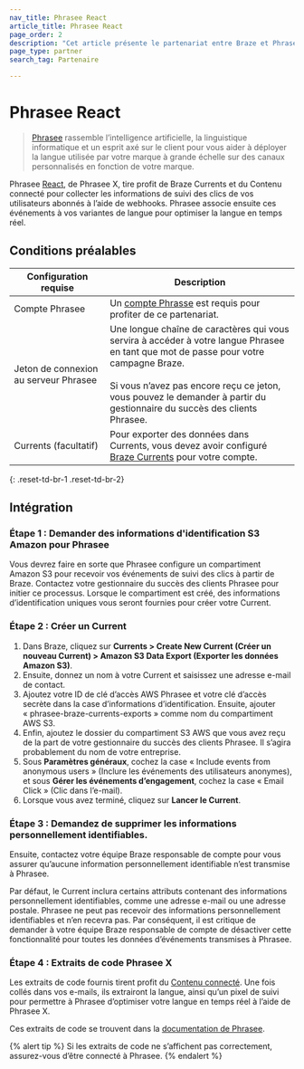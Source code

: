 ```yaml
---
nav_title: Phrasee React
article_title: Phrasee React
page_order: 2
description: "Cet article présente le partenariat entre Braze et Phrasee React. Celui-ci tire profit Braze Currents et du Contenu connecté pour collecter les informations de suivi des clics de vos utilisateurs abonnés à l’aide de webhooks. Phrasee associe ensuite ces événements à vos variantes de langue pour optimiser la langue en temps réel."
page_type: partner
search_tag: Partenaire

---
```


# Phrasee React

> [Phrasee][1] rassemble l’intelligence artificielle, la linguistique informatique et un esprit axé sur le client pour vous aider à déployer la langue utilisée par votre marque à grande échelle sur des canaux personnalisés en fonction de votre marque.

Phrasee [React](https://phrasee.co/platform/react/), de Phrasee X, tire profit de Braze Currents et du Contenu connecté pour collecter les informations de suivi des clics de vos utilisateurs abonnés à l’aide de webhooks. Phrasee associe ensuite ces événements à vos variantes de langue pour optimiser la langue en temps réel. 

## Conditions préalables

| Configuration requise | Description |
|---|---|
| Compte Phrasee | Un [compte Phrasse][3] est requis pour profiter de ce partenariat. |
| Jeton de connexion au serveur Phrasee | Une longue chaîne de caractères qui vous servira à accéder à votre langue Phrasee en tant que mot de passe pour votre campagne Braze.<br><br>Si vous n’avez pas encore reçu ce jeton, vous pouvez le demander à partir du gestionnaire du succès des clients Phrasee. |
| Currents (facultatif) | Pour exporter des données dans Currents, vous devez avoir configuré [Braze Currents]({{site.baseurl}}/user_guide/data_and_analytics/braze_currents/#access-currents) pour votre compte. |
{: .reset-td-br-1 .reset-td-br-2}

## Intégration

### Étape 1 : Demander des informations d'identification S3 Amazon pour Phrasee

Vous devrez faire en sorte que Phrasee configure un compartiment Amazon S3 pour recevoir vos événements de suivi des clics à partir de Braze. Contactez votre gestionnaire du succès des clients Phrasee pour initier ce processus. Lorsque le compartiment est créé, des informations d’identification uniques vous seront fournies pour créer votre Current. 

### Étape 2 : Créer un Current

1. Dans Braze, cliquez sur **Currents > Create New Current (Créer un nouveau Current) > Amazon S3 Data Export (Exporter les données Amazon S3)**. 
2. Ensuite, donnez un nom à votre Current et saisissez une adresse e-mail de contact.
3. Ajoutez votre ID de clé d’accès AWS Phrasee et votre clé d’accès secrète dans la case d’informations d’identification. Ensuite, ajouter « phrasee-braze-currents-exports » comme nom du compartiment AWS S3. 
4. Enfin, ajoutez le dossier du compartiment S3 AWS que vous avez reçu de la part de votre gestionnaire du succès des clients Phrasee. Il s’agira probablement du nom de votre entreprise.
5. Sous **Paramètres généraux**, cochez la case « Include events from anonymous users » (Inclure les événements des utilisateurs anonymes), et sous **Gérer les événements d’engagement**, cochez la case « Email Click » (Clic dans l’e-mail).
6. Lorsque vous avez terminé, cliquez sur **Lancer le Current**.

### Étape 3 : Demandez de supprimer les informations personnellement identifiables.

Ensuite, contactez votre équipe Braze responsable de compte pour vous assurer qu’aucune information personnellement identifiable n’est transmise à Phrasee.

Par défaut, le Current inclura certains attributs contenant des informations personnellement identifiables, comme une adresse e-mail ou une adresse postale. Phrasee ne peut pas recevoir des informations personnellement identifiables et n’en recevra pas. Par conséquent, il est critique de demander à votre équipe Braze responsable de compte de désactiver cette fonctionnalité pour toutes les données d’événements transmises à Phrasee.

### Étape 4 : Extraits de code Phrasee X 

Les extraits de code fournis tirent profit du [Contenu connecté]({{site.baseurl}}/user_guide/personalization_and_dynamic_content/connected_content). Une fois collés dans vos e-mails, ils extrairont la langue, ainsi qu’un pixel de suivi pour permettre à Phrasee d’optimiser votre langue en temps réel à l’aide de Phrasee X.

Ces extraits de code se trouvent dans la [documentation de Phrasee](https://support.phrasee.co/en/articles/6101325-braze-dynamic-optimization-code-snippets). 

{% alert tip %}
Si les extraits de code ne s’affichent pas correctement, assurez-vous d’être connecté à Phrasee.
{% endalert %} 

[1]: https://phrasee.co/
[3]: mailto:awesome@phrasee.co